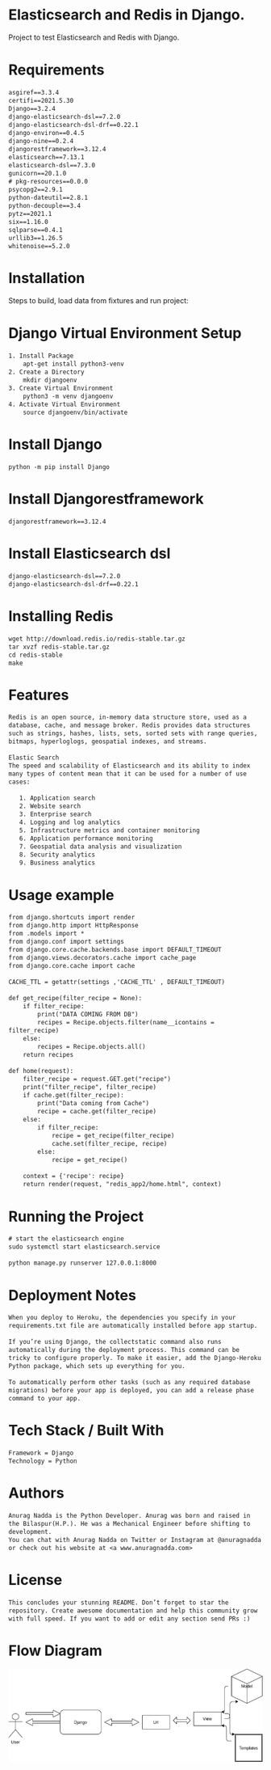 

# Elasticsearch and Redis in Django. 
Project to test Elasticsearch and Redis with Django.

# Requirements
    asgiref==3.3.4
    certifi==2021.5.30
    Django==3.2.4
    django-elasticsearch-dsl==7.2.0
    django-elasticsearch-dsl-drf==0.22.1
    django-environ==0.4.5
    django-nine==0.2.4
    djangorestframework==3.12.4
    elasticsearch==7.13.1
    elasticsearch-dsl==7.3.0
    gunicorn==20.1.0
    # pkg-resources==0.0.0
    psycopg2==2.9.1
    python-dateutil==2.8.1
    python-decouple==3.4
    pytz==2021.1
    six==1.16.0
    sqlparse==0.4.1
    urllib3==1.26.5
    whitenoise==5.2.0

# Installation
Steps to build, load data from fixtures and run project:
   # Django Virtual Environment Setup
    1. Install Package
        apt-get install python3-venv      
    2. Create a Directory
        mkdir djangoenv
    3. Create Virtual Environment
        python3 -m venv djangoenv  
    4. Activate Virtual Environment
        source djangoenv/bin/activate 

   # Install Django
    python -m pip install Django
   # Install Djangorestframework
    djangorestframework==3.12.4
   # Install Elasticsearch dsl
    django-elasticsearch-dsl==7.2.0
    django-elasticsearch-dsl-drf==0.22.1
   # Installing Redis
    wget http://download.redis.io/redis-stable.tar.gz
    tar xvzf redis-stable.tar.gz
    cd redis-stable
    make 

# Features
    Redis is an open source, in-memory data structure store, used as a database, cache, and message broker. Redis provides data structures such as strings, hashes, lists, sets, sorted sets with range queries, bitmaps, hyperloglogs, geospatial indexes, and streams.

    Elastic Search
    The speed and scalability of Elasticsearch and its ability to index many types of content mean that it can be used for a number of use cases:

       1. Application search
       2. Website search
       3. Enterprise search
       4. Logging and log analytics
       5. Infrastructure metrics and container monitoring
       6. Application performance monitoring
       7. Geospatial data analysis and visualization
       8. Security analytics
       9. Business analytics
# Usage example
    from django.shortcuts import render
    from django.http import HttpResponse
    from .models import *
    from django.conf import settings
    from django.core.cache.backends.base import DEFAULT_TIMEOUT
    from django.views.decorators.cache import cache_page
    from django.core.cache import cache

    CACHE_TTL = getattr(settings ,'CACHE_TTL' , DEFAULT_TIMEOUT)

    def get_recipe(filter_recipe = None):
        if filter_recipe:
            print("DATA COMING FROM DB")  
            recipes = Recipe.objects.filter(name__icontains = filter_recipe)
        else:
            recipes = Recipe.objects.all()
        return recipes

    def home(request):
        filter_recipe = request.GET.get("recipe")
        print("filter_recipe", filter_recipe)
        if cache.get(filter_recipe):
            print("Data coming from Cache")
            recipe = cache.get(filter_recipe)
        else:
            if filter_recipe:
                recipe = get_recipe(filter_recipe)
                cache.set(filter_recipe, recipe)
            else:
                recipe = get_recipe()

        context = {'recipe': recipe}  
        return render(request, "redis_app2/home.html", context)

# Running the Project
    # start the elasticsearch engine
    sudo systemctl start elasticsearch.service
    
    python manage.py runserver 127.0.0.1:8000

# Deployment Notes
    When you deploy to Heroku, the dependencies you specify in your requirements.txt file are automatically installed before app startup.

    If you’re using Django, the collectstatic command also runs automatically during the deployment process. This command can be tricky to configure properly. To make it easier, add the Django-Heroku Python package, which sets up everything for you.

    To automatically perform other tasks (such as any required database migrations) before your app is deployed, you can add a release phase command to your app.

# Tech Stack / Built With
    Framework = Django
    Technology = Python

# Authors
    Anurag Nadda is the Python Developer. Anurag was born and raised in the Bilaspur(H.P.). He was a Mechanical Engineer before shifting to development.
    You can chat with Anurag Nadda on Twitter or Instagram at @anuragnadda or check out his website at <a www.anuragnadda.com> 
# License
    This concludes your stunning README. Don’t forget to star the repository. Create awesome documentation and help this community grow with full speed. If you want to add or edit any section send PRs :)

# Flow Diagram
<img src="/Flow Diagram.png" alt="My cool logo"/>

